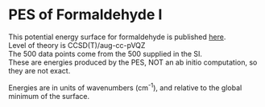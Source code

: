 
# PES of Formaldehyde I
This potential energy surface for formaldehyde is published [here](https://aip.scitation.org/doi/abs/10.1063/1.3599927).  
Level of theory is CCSD(T)/aug-cc-pVQZ    
The 500 data points come from the 500 supplied in the SI.   
These are energies produced by the PES, NOT an ab initio computation, so they are not exact.  

Energies are in units of wavenumbers (cm<sup>-1</sup>), and relative to the global minimum of the surface. 
